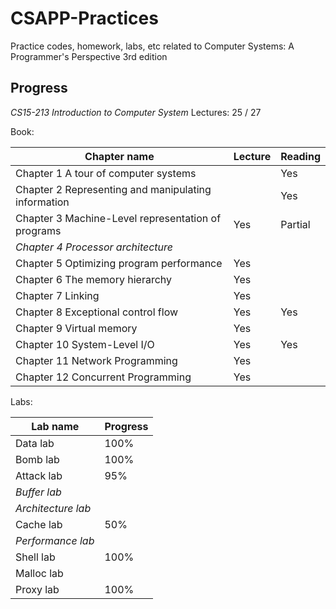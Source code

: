 # CSAPP-Practices

Practice codes, homework, labs, etc related to Computer Systems: A Programmer's Perspective 3rd edition



## Progress

*CS15-213 Introduction to Computer System* Lectures: 25 / 27

Book:

| Chapter name                                        | Lecture | Reading |
| --------------------------------------------------- | ------- | ------- |
| Chapter 1 A tour of computer systems                |         | Yes     |
| Chapter 2 Representing and manipulating information |         | Yes     |
| Chapter 3 Machine-Level representation of programs  | Yes     | Partial |
| *Chapter 4 Processor architecture*                  |         |         |
| Chapter 5 Optimizing program performance            | Yes     |         |
| Chapter 6 The memory hierarchy                      | Yes     |         |
| Chapter 7 Linking                                   | Yes     |         |
| Chapter 8 Exceptional control flow                  | Yes     | Yes     |
| Chapter 9 Virtual memory                            | Yes     |         |
| Chapter 10 System-Level I/O                         | Yes     | Yes     |
| Chapter 11 Network Programming                      | Yes     |         |
| Chapter 12 Concurrent Programming                   | Yes     |         |

Labs:

| Lab name          | Progress |
| ----------------- | -------- |
| Data lab          | 100%     |
| Bomb lab          | 100%     |
| Attack lab        | 95%      |
| *Buffer lab*      |          |
| *Architecture lab*|          |
| Cache lab         | 50%      |
| *Performance lab* |          |
| Shell lab         | 100%     |
| Malloc lab        |          |
| Proxy lab         | 100%     |

